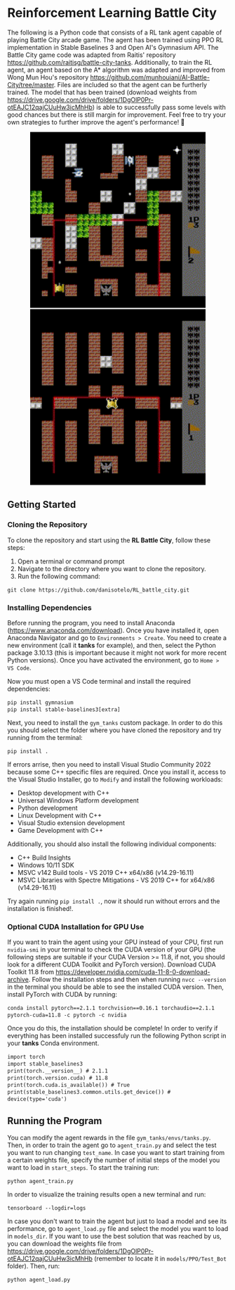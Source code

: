 # Reinforcement Learning Battle City
The following is a Python code that consists of a RL tank agent capable of playing Battle City arcade game. The agent has been trained using PPO RL implementation in Stable Baselines 3 and Open AI's Gymnasium API. The Battle City game code was adapted from Raitis' repository https://github.com/raitisg/battle-city-tanks. Additionally, to train the RL agent, an agent based on the A* algorithm was adapted and improved from Wong Mun Hou's repository https://github.com/munhouiani/AI-Battle-City/tree/master. Files are included so that the agent can be furtherly trained.  The model that has been trained (download weights from https://drive.google.com/drive/folders/1DgOlP0Pr-otEAJC12qajCUuHw3icMhHb) is able to successfully pass some levels with good chances but there is still margin for improvement. Feel free to try your own strategies to further improve the agent's performance! :rocket:

<p align="center">
  <img src="https://github.com/danisotelo/RL_battle_city/blob/master/img/gif_1.gif" width="400" />
  <img src="https://github.com/danisotelo/RL_battle_city/blob/master/img/gif_2.gif" width="400" />
</p>

## Getting Started
### Cloning the Repository
To clone the repository and start using the **RL Battle City**, follow these steps:
1. Open a terminal or command prompt
2. Navigate to the directory where you want to clone the repository.
3. Run the following command:
```
git clone https://github.com/danisotelo/RL_battle_city.git
```
### Installing Dependencies
Before running the program, you need to install Anaconda (https://www.anaconda.com/download). Once you have installed it, open Anaconda Navigator and go to `Environments > Create`. You need to create a new environment (call it **tanks** for example), and then, select the Python package 3.10.13 (this is important because it might not work for more recent Python versions). Once you have activated the environment, go to `Home > VS Code`.

Now you must open a VS Code terminal and install the required dependencies:
```
pip install gymnasium
pip install stable-baselines3[extra]
```
Next, you need to install the `gym_tanks` custom package. In order to do this you should select the folder where you have cloned the repository and try running from the terminal:
```
pip install .
```
If errors arrise, then you need to install Visual Studio Community 2022 because some C++ specific files are required. Once you install it, access to the Visual Studio Installer, go to `Modify` and install the following workloads:
- Desktop development with C++
- Universal Windows Platform development
- Python development
- Linux Development with C++
- Visual Studio extension development
- Game Development with C++

Additionally, you should also install the following individual components:
- C++ Build Insights
- Windows 10/11 SDK
- MSVC v142 Build tools - VS 2019 C++ x64/x86  (v14.29-16.11)
- MSVC Libraries with Spectre Mitigations - VS 2019 C++ for x64/x86 (v14.29-16.11)

Try again running `pip install .`, now it should run without errors and the installation is finished!.

### Optional CUDA Installation for GPU Use
If you want to train the agent using your GPU instead of your CPU, first run `nvidia-smi` in your terminal to check the CUDA version of your GPU (the following steps are suitable if your CUDA Version >= 11.8, if not, you should look for a different CUDA Toolkit and PyTorch version). Download CUDA Toolkit 11.8 from https://developer.nvidia.com/cuda-11-8-0-download-archive. Follow the installation steps and then when running `nvcc --version` in the terminal you should be able to see the installed CUDA version. Then, install PyTorch with CUDA by running:
```
conda install pytorch==2.1.1 torchvision==0.16.1 torchaudio==2.1.1 pytorch-cuda=11.8 -c pytorch -c nvidia
```
Once you do this, the installation should be complete! In order to verify if everything has been installed successfuly run the following Python script in your **tanks** Conda environment.
```
import torch
import stable_baselines3
print(torch.__version__) # 2.1.1
print(torch.version.cuda) # 11.8
print(torch.cuda.is_available()) # True
print(stable_baselines3.common.utils.get_device()) # device(type='cuda')
```

## Running the Program
You can modify the agent rewards in the file `gym_tanks/envs/tanks.py`. Then, in order to train the agent go to `agent_train.py` and select the test you want to run changing `test_name`. In case you want to start training from a certain weights file, specify the number of initial steps of the model you want to load in `start_steps`. To start the training run:
```
python agent_train.py
```
In order to visualize the training results open a new terminal and run:
```
tensorboard --logdir=logs
```
In case you don't want to train the agent but just to load a model and see its performance, go to `agent_load.py` file and select the model you want to load in `models_dir`. If you want to use the best solution that was reached by us, you can download the weights file from https://drive.google.com/drive/folders/1DgOlP0Pr-otEAJC12qajCUuHw3icMhHb (remember to locate it in `models/PPO/Test_Bot` folder). Then, run:
```
python agent_load.py
```
